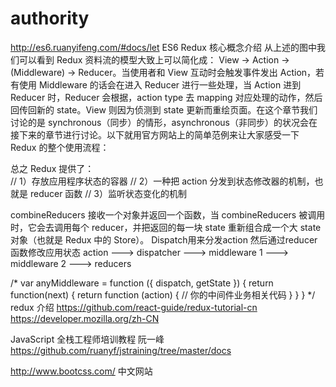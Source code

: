 # authority
http://es6.ruanyifeng.com/#docs/let  ES6
Redux 核心概念介绍
从上述的图中我们可以看到 Redux 资料流的模型大致上可以简化成： View -> Action -> (Middleware) -> Reducer。当使用者和 View 互动时会触发事件发出 Action，若有使用 Middleware 的话会在进入 Reducer 进行一些处理，当 Action 进到 Reducer 时，Reducer 会根据，action type 去 mapping 对应处理的动作，然后回传回新的 state。View 则因为侦测到 state 更新而重绘页面。在这个章节我们讨论的是 synchronous（同步）的情形，asynchronous（非同步）的状况会在接下来的章节进行讨论。以下就用官方网站上的简单范例来让大家感受一下 Redux 的整个使用流程：

总之 Redux 提供了：	
	// 1）存放应用程序状态的容器
	// 2）一种把 action 分发到状态修改器的机制，也就是 reducer 函数
	// 3）监听状态变化的机制

combineReducers 接收一个对象并返回一个函数，当 combineReducers 被调用时，它会去调用每个 reducer，并把返回的每一块 state 重新组合成一个大 state 对象（也就是 Redux 中的 Store）。
Dispatch用来分发action  然后通过reducer 函数修改应用状态
action ---> dispatcher ---> middleware 1 ---> middleware 2 ---> reducers

/*
    var anyMiddleware = function ({ dispatch, getState }) {
        return function(next) {
            return function (action) {
                // 你的中间件业务相关代码
            }
        }
    }
*/
redux 介绍
https://github.com/react-guide/redux-tutorial-cn
https://developer.mozilla.org/zh-CN

JavaScript 全栈工程师培训教程 阮一峰
https://github.com/ruanyf/jstraining/tree/master/docs


http://www.bootcss.com/ 中文网站
